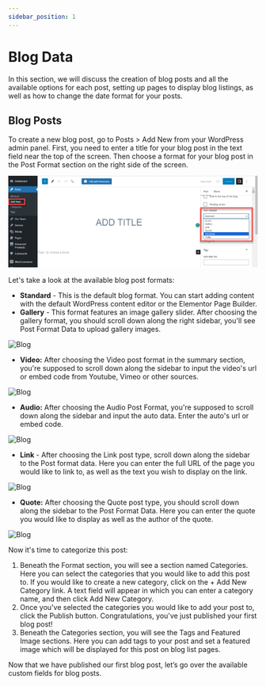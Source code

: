 ```yaml
---
sidebar_position: 1
---
```

# Blog Data

In this section, we will discuss the creation of blog posts and all the available options for each post, setting up pages to display blog listings, as well as how to change the date format for your posts.


## Blog Posts

To create a new blog post, go to Posts > Add New from your WordPress admin panel. First, you need to enter a title for your blog post in the text field near the top of the screen. Then choose a format for your blog post in the Post Format section on the right side of the screen.

![Blog](./img/blog.png)

Let's take a look at the available blog post formats:

* **Standard** - This is the default blog format. You can start adding content with the default WordPress content editor or the Elementor Page Builder.
* **Gallery** - This format features an image gallery slider. After choosing the gallery format, you should scroll down along the right sidebar, you'll see Post Format Data to upload gallery images.

![Blog](./img/blog-title.avif)

* **Video:** After choosing the Video post format in the summary section, you're supposed to scroll down along the sidebar to input the video's url or embed code from Youtube, Vimeo or other sources.

![Blog](./img/blog-video.avif)

* **Audio:** After choosing the Audio Post Format, you're supposed to scroll down along the sidebar and input the auto data. Enter the auto's url or embed code.

![Blog](./img/blog-audio.avif)

* **Link** - After choosing the Link post type, scroll down along the sidebar to the Post format data. Here you can enter the full URL of the page you would like to link to, as well as the text you wish to display on the link.

![Blog](./img/blog-link.avif)

* **Quote:** After choosing the Quote post type, you should scroll down along the sidebar to the Post Format Data. Here you can enter the quote you would like to display as well as the author of the quote. 

![Blog](./img/blog-quote.avif)

Now it's time to categorize this post:

1. Beneath the Format section, you will see a section named Categories. Here you can select the categories that you would like to add this post to. If you would like to create a new category, click on the + Add New Category link. A text field will appear in which you can enter a category name, and then click Add New Category.
2. Once you've selected the categories you would like to add your post to, click the Publish button. Congratulations, you've just published your first blog post!
3. Beneath the Categories section, you will see the Tags and Featured Image sections. Here you can add tags to your post and set a featured image which will be displayed for this post on blog list pages.

Now that we have published our first blog post, let’s go over the available custom fields for blog posts.

